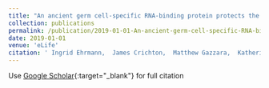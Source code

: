 ```yaml
---
title: "An ancient germ cell-specific RNA-binding protein protects the germline from cryptic splice site poisoning"
collection: publications
permalink: /publication/2019-01-01-An-ancient-germ-cell-specific-RNA-binding-protein-protects-the-germline-from-cryptic-splice-site-poisoning
date: 2019-01-01
venue: 'eLife'
citation: ' Ingrid Ehrmann,  James Crichton,  Matthew Gazzara,  Katherine James,  Yilei Liu,  Sushma Grellscheid,  Tomaž Curk,  Dirk Rooij,  Jannetta Steyn,  Simon Cockell,  Ian Adams,  Yoseph Barash,  David Elliott, &quot;An ancient germ cell-specific RNA-binding protein protects the germline from cryptic splice site poisoning.&quot; eLife, 2019.'
---
```

Use [Google Scholar](https://scholar.google.com/scholar?q=An+ancient+germ+cell+specific+RNA+binding+protein+protects+the+germline+from+cryptic+splice+site+poisoning){:target="_blank"} for full citation